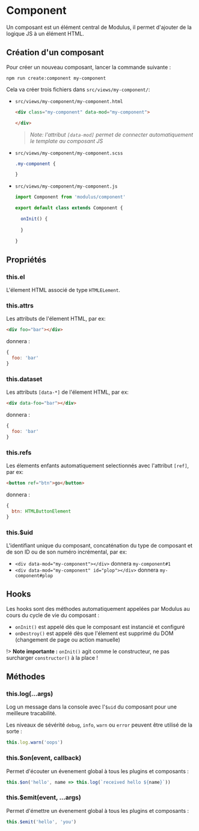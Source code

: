 # Component

Un composant est un élément central de Modulus, il permet d'ajouter de la logique JS à un élément HTML.


## Création d'un composant

Pour créer un nouveau composant, lancer la commande suivante :
```
npm run create:component my-component
```

Cela va créer trois fichiers dans `src/views/my-component/`:

- `src/views/my-component/my-component.html`
  ```html
  <div class="my-component" data-mod="my-component">

  </div>
  ```

  > *Note: l'attribut `[data-mod]` permet de connecter automatiquement le template au composant JS*

- `src/views/my-component/my-component.scss`
  ```css
  .my-component {

  }
  ```

- `src/views/my-component/my-component.js`
  ```js
  import Component from 'modulus/component'

  export default class extends Component {

    onInit() {
      
    }

  }
  ```


## Propriétés

### this.el

L'élement HTML associé de type `HTMLELement`.

### this.attrs

Les attributs de l'élement HTML, par ex: 
```html
<div foo="bar"></div>
```
donnera :
```js
{
  foo: 'bar'
}
```

### this.dataset

Les attributs `[data-*]` de l'élement HTML, par ex:
```html
<div data-foo="bar"></div>
```
donnera :
```js
{
  foo: 'bar'
}
```

### this.refs

Les élements enfants automatiquement selectionnés avec l'attribut `[ref]`, par ex:
```html
<button ref="btn">go</button>
```
donnera :
```js
{
  btn: HTMLButtonElement
}
```

### this.$uid

L'identifiant unique du composant, concaténation du type de composant et de son ID ou de son numéro incrémental, par ex:
- `<div data-mod="my-component"></div>` donnera `my-component#1`
- `<div data-mod="my-component" id="plop"></div>` donnera `my-component#plop`


## Hooks

Les hooks sont des méthodes automatiquement appelées par Modulus au cours du cycle de vie du composant :

- `onInit()` est appelé dès que le composant est instancié et configuré
- `onDestroy()` est appelé dès que l'élement est supprimé du DOM (changement de page ou action manuelle)

!> **Note importante :** `onInit()` agit comme le constructeur, ne pas surcharger `constructor()` à la place !


## Méthodes

### this.log(...args)

Log un message dans la console avec l'`$uid` du composant pour une meilleure tracabilité.

Les niveaux de sévérité `debug`, `info`, `warn` ou `error` peuvent être utilisé de la sorte :
```js
this.log.warn('oops')
```

### this.$on(event, callback)

Permet d'écouter un évenement global à tous les plugins et composants :

```js
this.$on('hello', name => this.log(`received hello ${name}`))
```

### this.$emit(event, ...args)

Permet d'émettre un évenement global à tous les plugins et composants :

```js
this.$emit('hello', 'you')
```